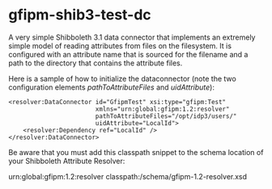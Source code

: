 # gfipm-shib3-test-dc
A very simple Shibboleth 3.1 data connector that implements an extremely simple model of reading attributes from files on the filesystem.  It is configured with an attribute name that is sourced for the filename and a path to the directory that contains the attribute files.

Here is a sample of how to initialize the dataconnector (note the two configuration elements *pathToAttributeFiles* and *uidAttribute*):

    <resolver:DataConnector id="GfipmTest" xsi:type="gfipm:Test" 
                            xmlns="urn:global:gfipm:1.2:resolver"
                            pathToAttributeFiles="/opt/idp3/users/"
                            uidAttribute="LocalId">
        <resolver:Dependency ref="LocalId" />
    </resolver:DataConnector>

Be aware that you must add this classpath snippet to the schema location of your Shibboleth Attribute Resolver:

   urn:global:gfipm:1.2:resolver classpath:/schema/gfipm-1.2-resolver.xsd

